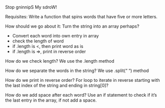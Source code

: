 Stop gninnipS My sdroW!

Requisites:
Write a function that spins words that have five or more letters.

How should we go about it:
Turn the string into an array perhaps?

- Convert each word into own entry in array
- check the length of word
- if .length is <, then print word as is
- if .length is =>, print in reverse order

How do we check length?
We use the .length method

How do we separate the words in the string?
We use .split(“ “) method

How do we print in reverse order?
For loop to iterate in reverse starting with the last index of the string and ending in string[0]?

How do we add space after each word?
Use an if statement to check if it’s the last entry in the array, if not add a space.
